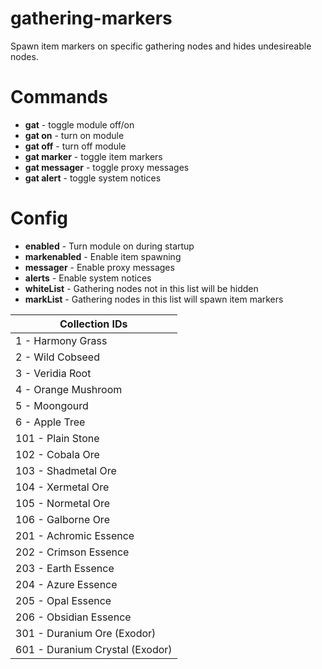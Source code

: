 # gathering-markers
Spawn item markers on specific gathering nodes and hides undesireable nodes.

# Commands 
- **gat** - toggle module off/on
- **gat on** - turn on module
- **gat off** - turn off module
- **gat marker** - toggle item markers
- **gat messager** - toggle proxy messages
- **gat alert** - toggle system notices

# Config
- **enabled** - Turn module on during startup
- **markenabled** - Enable item spawning
- **messager** - Enable proxy messages
- **alerts** - Enable system notices
- **whiteList** - Gathering nodes not in this list will be hidden
- **markList** - Gathering nodes in this list will spawn item markers

| Collection IDs |
| ------------------------ |
| 1 - Harmony Grass |
| 2 - Wild Cobseed |
| 3 - Veridia Root |
| 4 - Orange Mushroom |
| 5 - Moongourd |
| 6 - Apple Tree |
| 101 - Plain Stone |
| 102 - Cobala Ore |
| 103 - Shadmetal Ore |
| 104 - Xermetal Ore |
| 105 - Normetal Ore |
| 106 - Galborne Ore |
| 201 - Achromic Essence |
| 202 - Crimson Essence |
| 203 - Earth Essence |
| 204 - Azure Essence |
| 205 - Opal Essence |
| 206 - Obsidian Essence |
| 301 - Duranium Ore (Exodor)|
| 601 - Duranium Crystal (Exodor)|
